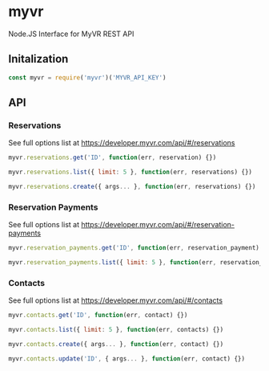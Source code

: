 # myvr
Node.JS Interface for MyVR REST API

## Initalization
```javascript
const myvr = require('myvr')('MYVR_API_KEY')
```

## API
### Reservations
See full options list at https://developer.myvr.com/api/#/reservations
```javascript
myvr.reservations.get('ID', function(err, reservation) {})

myvr.reservations.list({ limit: 5 }, function(err, reservations) {})

myvr.reservations.create({ args... }, function(err, reservations) {})
```

### Reservation Payments
See full options list at https://developer.myvr.com/api/#/reservation-payments
```javascript
myvr.reservation_payments.get('ID', function(err, reservation_payment) {})

myvr.reservation_payments.list({ limit: 5 }, function(err, reservation_payments) {})
```

### Contacts
See full options list at https://developer.myvr.com/api/#/contacts
```javascript
myvr.contacts.get('ID', function(err, contact) {})

myvr.contacts.list({ limit: 5 }, function(err, contacts) {})

myvr.contacts.create({ args... }, function(err, contact) {})

myvr.contacts.update('ID', { args... }, function(err, contact) {})
```